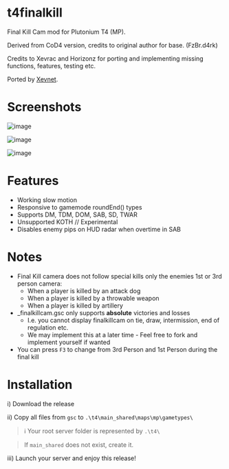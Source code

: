 # t4finalkill
Final Kill Cam mod for Plutonium T4 (MP).

Derived from CoD4 version, credits to original author for base. (FzBr.d4rk)

Credits to Xevrac and Horizonz for porting and implementing missing functions, features, testing etc.

Ported by [Xevnet](https://xevnet.au).

# Screenshots 

![image](https://github.com/Xevrac/t4finalkill/assets/19704346/f6fe31ed-66d2-4fab-bd66-c73f9f302118)

![image](https://github.com/Xevrac/t4finalkill/assets/19704346/15e2c0b3-6f33-44d2-9c36-a1b2abe49ce6)

![image](https://github.com/Xevrac/t4finalkill/assets/19704346/05e2932c-2ae8-4c04-925a-d3580d03a985)

# Features

* Working slow motion
* Responsive to gamemode roundEnd() types
* Supports DM, TDM, DOM, SAB, SD, TWAR
* Unsupported KOTH // Experimental
* Disables enemy pips on HUD radar when overtime in SAB

# Notes

* Final Kill camera does not follow special kills only the enemies 1st or 3rd person camera:
  * When a player is killed by an attack dog
  * When a player is killed by a throwable weapon
  * When a player is killed by artillery
* _finalkillcam.gsc only supports **absolute** victories and losses
  * I.e. you cannot display finalkillcam on tie, draw, intermission, end of regulation etc.
  * We may implement this at a later time - Feel free to fork and implement yourself if wanted
* You can press `F3` to change from 3rd Person and 1st Person during the final kill

# Installation

i) Download the release

ii) Copy all files from `gsc` to `.\t4\main_shared\maps\mp\gametypes\`
> ℹ️ Your root server folder is represented by `.\t4\`

> If `main_shared` does not exist, create it.

iii) Launch your server and enjoy this release!
